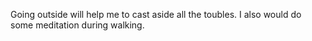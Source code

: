 Going outside will help me to cast aside all the toubles. I also would do some meditation during walking.
